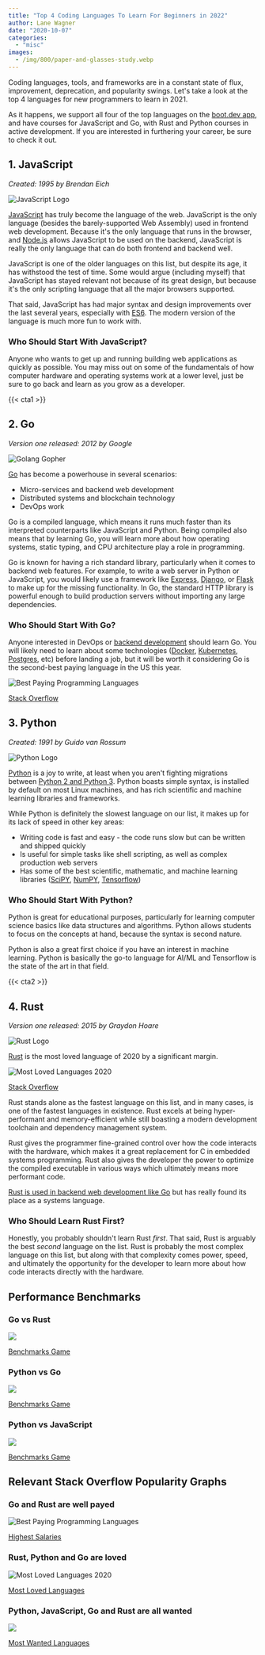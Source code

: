 ```yaml
---
title: "Top 4 Coding Languages To Learn For Beginners in 2022"
author: Lane Wagner
date: "2020-10-07"
categories: 
  - "misc"
images:
  - /img/800/paper-and-glasses-study.webp
---
```


Coding languages, tools, and frameworks are in a constant state of flux, improvement, deprecation, and popularity swings. Let's take a look at the top 4 languages for new programmers to learn in 2021.

As it happens, we support all four of the top languages on the [boot.dev app](https://boot.dev/), and have courses for JavaScript and Go, with Rust and Python courses in active development. If you are interested in furthering your career, be sure to check it out.

## 1. JavaScript

_Created: 1995 by Brendan Eich_

![JavaScript Logo](/img/800/logo-javascript.png)

[JavaScript](https://developer.mozilla.org/en-US/docs/Web/JavaScript) has truly become the language of the web. JavaScript is the only language (besides the barely-supported Web Assembly) used in frontend web development. Because it's the only language that runs in the browser, and [Node.js](https://nodejs.org/en/) allows JavaScript to be used on the backend, JavaScript is really the only language that can do both frontend and backend well.

JavaScript is one of the older languages on this list, but despite its age, it has withstood the test of time. Some would argue (including myself) that JavaScript has stayed relevant not because of its great design, but because it's the only scripting language that all the major browsers supported.

That said, JavaScript has had major syntax and design improvements over the last several years, especially with [ES6](https://www.w3schools.com/js/js_es6.asp). The modern version of the language is much more fun to work with.

### Who Should Start With JavaScript?

Anyone who wants to get up and running building web applications as quickly as possible. You may miss out on some of the fundamentals of how computer hardware and operating systems work at a lower level, just be sure to go back and learn as you grow as a developer.

{{< cta1 >}}

## 2. Go

_Version one released: 2012 by Google_

![Golang Gopher](/img/800/go-300x157.png)

[Go](https://golang.org/) has become a powerhouse in several scenarios:

- Micro-services and backend web development
- Distributed systems and blockchain technology
- DevOps work

Go is a compiled language, which means it runs much faster than its interpreted counterparts like JavaScript and Python. Being compiled also means that by learning Go, you will learn more about how operating systems, static typing, and CPU architecture play a role in programming.

Go is known for having a rich standard library, particularly when it comes to backend web features. For example, to write a web server in Python or JavaScript, you would likely use a framework like [Express](https://expressjs.com/), [Django](https://www.djangoproject.com/), or [Flask](https://flask.palletsprojects.com/en/1.1.x/) to make up for the missing functionality. In Go, the standard HTTP library is powerful enough to build production servers without importing any large dependencies.

### Who Should Start With Go?

Anyone interested in DevOps or [backend development](/backend/become-backend-developer/) should learn Go. You will likely need to learn about some technologies ([Docker](https://www.docker.com/), [Kubernetes](https://kubernetes.io/), [Postgres](https://www.postgresql.org/), etc) before landing a job, but it will be worth it considering Go is the second-best paying language in the US this year.

![Best Paying Programming Languages](/img/800/Screen-Shot-2020-07-09-at-7.46.49-AM-1024x469-1.png)

[Stack Overflow](https://insights.stackoverflow.com/survey/2020#technology-what-languages-are-associated-with-the-highest-salaries-worldwide-united-states)

## 3. Python

_Created: 1991 by Guido van Rossum_

![Python Logo](/img/800/python-logo-master-v3-TM-flattened.png)

[Python](https://www.python.org/) is a joy to write, at least when you aren't fighting migrations between [Python 2 and Python 3](https://stackoverflow.blog/2019/11/14/why-is-the-migration-to-python-3-taking-so-long/). Python boasts simple syntax, is installed by default on most Linux machines, and has rich scientific and machine learning libraries and frameworks.

While Python is definitely the slowest language on our list, it makes up for its lack of speed in other key areas:

- Writing code is fast and easy - the code runs slow but can be written and shipped quickly
- Is useful for simple tasks like shell scripting, as well as complex production web servers
- Has some of the best scientific, mathematic, and machine learning libraries ([SciPY](https://www.scipy.org/), [NumPY](https://numpy.org/), [Tensorflow](https://www.tensorflow.org/))

### Who Should Start With Python?

Python is great for educational purposes, particularly for learning computer science basics like data structures and algorithms. Python allows students to focus on the concepts at hand, because the syntax is second nature.

Python is also a great first choice if you have an interest in machine learning. Python is basically the go-to language for AI/ML and Tensorflow is the state of the art in that field.

{{< cta2 >}}

## 4. Rust

_Version one released: 2015 by Graydon Hoare_

![Rust Logo](/img/800/rust-tutorial-150x150.jpg)

[Rust](https://www.rust-lang.org/) is the most loved language of 2020 by a significant margin.

![Most Loved Languages 2020](/img/800/Screen-Shot-2020-10-06-at-7.30.20-PM-1024x307.png)

[Stack Overflow](https://insights.stackoverflow.com/survey/2020#technology-most-loved-dreaded-and-wanted-languages-loved)

Rust stands alone as the fastest language on this list, and in many cases, is one of the fastest languages in existence. Rust excels at being hyper-performant and memory-efficient while still boasting a modern development toolchain and dependency management system.

Rust gives the programmer fine-grained control over how the code interacts with the hardware, which makes it a great replacement for C in embedded systems programming. Rust also gives the developer the power to optimize the compiled executable in various ways which ultimately means more performant code.

[Rust is used in backend web development like Go](/golang/rust-vs-go-in-backend-web-development/) but has really found its place as a systems language.

### Who Should Learn Rust First?

Honestly, you probably shouldn't learn Rust _first_. That said, Rust is arguably the best _second_ language on the list. Rust is probably the most complex language on this list, but along with that complexity comes power, speed, and ultimately the opportunity for the developer to learn more about how code interacts directly with the hardware.

## Performance Benchmarks

### Go vs Rust

![](/img/800/Screen-Shot-2020-10-06-at-7.41.47-PM-1024x591.png)

[Benchmarks Game](https://benchmarksgame-team.pages.debian.net/benchmarksgame/fastest/rust-go.html)

### Python vs Go

![](/img/800/Screen-Shot-2020-10-06-at-7.42.42-PM-1024x539.png)

[Benchmarks Game](https://benchmarksgame-team.pages.debian.net/benchmarksgame/fastest/python3-go.html)

### Python vs JavaScript

![](/img/800/Screen-Shot-2020-10-06-at-7.42.24-PM-1024x543.png)

[Benchmarks Game](https://benchmarksgame-team.pages.debian.net/benchmarksgame/fastest/python.html)

## Relevant Stack Overflow Popularity Graphs

### Go and Rust are well payed

![Best Paying Programming Languages](/img/800/Screen-Shot-2020-07-09-at-7.46.49-AM-1024x469-1.png)

[Highest Salaries](https://insights.stackoverflow.com/survey/2020#technology-what-languages-are-associated-with-the-highest-salaries-worldwide-united-states)

### Rust, Python and Go are loved

![Most Loved Languages 2020](/img/800/Screen-Shot-2020-10-06-at-7.30.20-PM-1024x307.png)

[Most Loved Languages](https://insights.stackoverflow.com/survey/2020#technology-most-loved-dreaded-and-wanted-languages-loved)

### Python, JavaScript, Go and Rust are all wanted

![](/img/800/Screen-Shot-2020-10-06-at-7.47.42-PM-1024x254.png)

[Most Wanted Languages](https://insights.stackoverflow.com/survey/2020#technology-most-loved-dreaded-and-wanted-languages-wanted)
